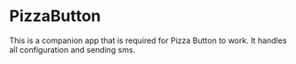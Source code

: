 # PizzaButton

This is a companion app that is required for Pizza Button to work. It handles all configuration and sending sms.
